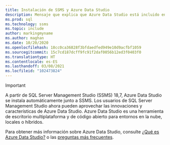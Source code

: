 ```yaml
---
title: Instalación de SSMS y Azure Data Studio
description: Mensaje que explica que Azure Data Studio está incluido en la instalación de SSMS.
ms.prod: sql
ms.technology: ssms
ms.topic: include
author: markingmyname
ms.author: maghan
ms.date: 10/20/2020
ms.openlocfilehash: 18cc0ca36828f3bfdaedfed949e10d9acfbf1059
ms.sourcegitcommit: 15c7cd187dcff9fc91f2daf0056b12ed3f0403f0
ms.translationtype: HT
ms.contentlocale: es-ES
ms.lasthandoff: 03/08/2021
ms.locfileid: "102473824"
---
```

> [!Important]
> A partir de SQL Server Management Studio (SSMS) 18,7, Azure Data Studio se instala automáticamente junto a SSMS. Los usuarios de SQL Server Management Studio ahora pueden aprovechar las innovaciones y características de Azure Data Studio. Azure Data Studio es una herramienta de escritorio multiplataforma y de código abierto para entornos en la nube, locales o híbridos.
>
> Para obtener más información sobre Azure Data Studio, consulte [¿Qué es Azure Data Studio?](../azure-data-studio/what-is-azure-data-studio.md) o las [preguntas más frecuentes](../azure-data-studio/faq.yml).